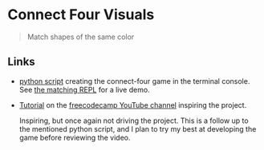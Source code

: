 # Connect Four Visuals

> Match shapes of the same color

## Links

- [python script](https://github.com/borntofrappe/python-scripts/tree/master/connect-four) creating the connect-four game in the terminal console. See [the matching REPL](https://repl.it/@borntofrappe/connect-four) for a live demo.

- [Tutorial](https://youtu.be/XGf2GcyHPhc?t=5705) on the [freecodecamp YouTube channel](https://www.youtube.com/channel/UC8butISFwT-Wl7EV0hUK0BQ) inspiring the project.

  Inspiring, but once again not driving the project. This is a follow up to the mentioned python script, and I plan to try my best at developing the game before reviewing the video.

